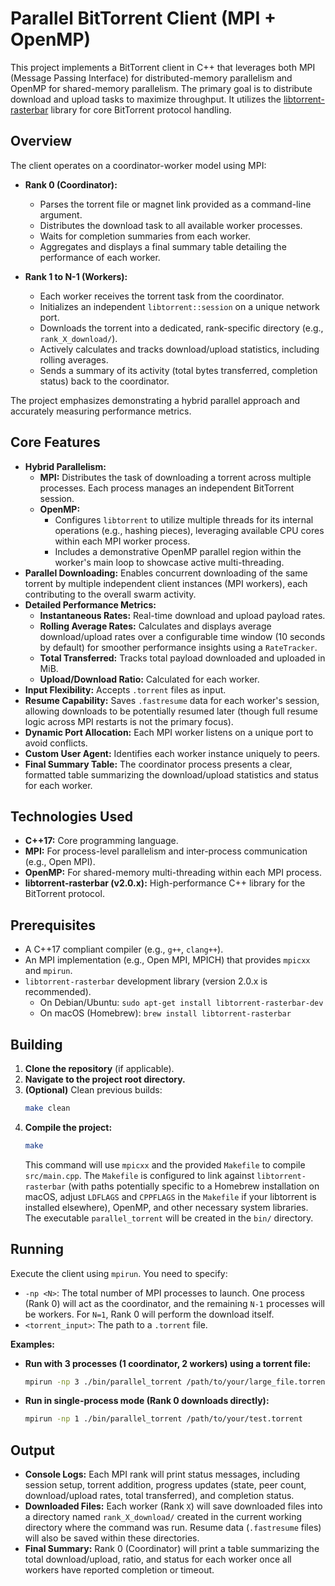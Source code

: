 # Parallel BitTorrent Client (MPI + OpenMP)

This project implements a BitTorrent client in C++ that leverages both MPI (Message Passing Interface) for distributed-memory parallelism and OpenMP for shared-memory parallelism. The primary goal is to distribute download and upload tasks to maximize throughput. It utilizes the [libtorrent-rasterbar](https://www.libtorrent.org/) library for core BitTorrent protocol handling.

## Overview

The client operates on a coordinator-worker model using MPI:

*   **Rank 0 (Coordinator):**
    *   Parses the torrent file or magnet link provided as a command-line argument.
    *   Distributes the download task to all available worker processes.
    *   Waits for completion summaries from each worker.
    *   Aggregates and displays a final summary table detailing the performance of each worker.
      
*   **Rank 1 to N-1 (Workers):**
    *   Each worker receives the torrent task from the coordinator.
    *   Initializes an independent `libtorrent::session` on a unique network port.
    *   Downloads the torrent into a dedicated, rank-specific directory (e.g., `rank_X_download/`).
    *   Actively calculates and tracks download/upload statistics, including rolling averages.
    *   Sends a summary of its activity (total bytes transferred, completion status) back to the coordinator.

The project emphasizes demonstrating a hybrid parallel approach and accurately measuring performance metrics.

## Core Features

*   **Hybrid Parallelism:**
    *   **MPI:** Distributes the task of downloading a torrent across multiple processes. Each process manages an independent BitTorrent session.
    *   **OpenMP:**
        *   Configures `libtorrent` to utilize multiple threads for its internal operations (e.g., hashing pieces), leveraging available CPU cores within each MPI worker process.
        *   Includes a demonstrative OpenMP parallel region within the worker's main loop to showcase active multi-threading.
*   **Parallel Downloading:** Enables concurrent downloading of the same torrent by multiple independent client instances (MPI workers), each contributing to the overall swarm activity.
*   **Detailed Performance Metrics:**
    *   **Instantaneous Rates:** Real-time download and upload payload rates.
    *   **Rolling Average Rates:** Calculates and displays average download/upload rates over a configurable time window (10 seconds by default) for smoother performance insights using a `RateTracker`.
    *   **Total Transferred:** Tracks total payload downloaded and uploaded in MiB.
    *   **Upload/Download Ratio:** Calculated for each worker.
*   **Input Flexibility:** Accepts `.torrent` files as input.
*   **Resume Capability:** Saves `.fastresume` data for each worker's session, allowing downloads to be potentially resumed later (though full resume logic across MPI restarts is not the primary focus).
*   **Dynamic Port Allocation:** Each MPI worker listens on a unique port to avoid conflicts.
*   **Custom User Agent:** Identifies each worker instance uniquely to peers.
*   **Final Summary Table:** The coordinator process presents a clear, formatted table summarizing the download/upload statistics and status for each worker.

## Technologies Used

*   **C++17:** Core programming language.
*   **MPI:** For process-level parallelism and inter-process communication (e.g., Open MPI).
*   **OpenMP:** For shared-memory multi-threading within each MPI process.
*   **libtorrent-rasterbar (v2.0.x):** High-performance C++ library for the BitTorrent protocol.

## Prerequisites

*   A C++17 compliant compiler (e.g., `g++`, `clang++`).
*   An MPI implementation (e.g., Open MPI, MPICH) that provides `mpicxx` and `mpirun`.
*   `libtorrent-rasterbar` development library (version 2.0.x is recommended).
    *   On Debian/Ubuntu: `sudo apt-get install libtorrent-rasterbar-dev`
    *   On macOS (Homebrew): `brew install libtorrent-rasterbar`

## Building

1.  **Clone the repository** (if applicable).
2.  **Navigate to the project root directory.**
3.  **(Optional)** Clean previous builds:
    ```bash
    make clean
    ```
4.  **Compile the project:**
    ```bash
    make
    ```
    This command will use `mpicxx` and the provided `Makefile` to compile `src/main.cpp`. The `Makefile` is configured to link against `libtorrent-rasterbar` (with paths potentially specific to a Homebrew installation on macOS, adjust `LDFLAGS` and `CPPFLAGS` in the `Makefile` if your libtorrent is installed elsewhere), OpenMP, and other necessary system libraries. The executable `parallel_torrent` will be created in the `bin/` directory.

## Running

Execute the client using `mpirun`. You need to specify:
*   `-np <N>`: The total number of MPI processes to launch. One process (Rank 0) will act as the coordinator, and the remaining `N-1` processes will be workers. For `N=1`, Rank 0 will perform the download itself.
*   `<torrent_input>`: The path to a `.torrent` file.

**Examples:**

*   **Run with 3 processes (1 coordinator, 2 workers) using a torrent file:**
    ```bash
    mpirun -np 3 ./bin/parallel_torrent /path/to/your/large_file.torrent
    ```

*   **Run in single-process mode (Rank 0 downloads directly):**
    ```bash
    mpirun -np 1 ./bin/parallel_torrent /path/to/your/test.torrent
    ```

## Output

*   **Console Logs:** Each MPI rank will print status messages, including session setup, torrent addition, progress updates (state, peer count, download/upload rates, total transferred), and completion status.
*   **Downloaded Files:** Each worker (Rank `X`) will save downloaded files into a directory named `rank_X_download/` created in the current working directory where the command was run. Resume data (`.fastresume` files) will also be saved within these directories.
*   **Final Summary:** Rank 0 (Coordinator) will print a table summarizing the total download/upload, ratio, and status for each worker once all workers have reported completion or timeout.

